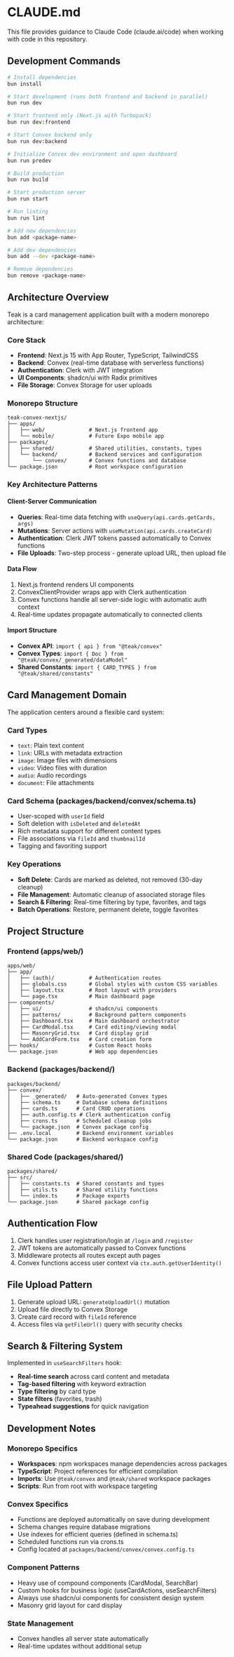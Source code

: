 # CLAUDE.md

This file provides guidance to Claude Code (claude.ai/code) when working with
code in this repository.

## Development Commands

```bash
# Install dependencies
bun install

# Start development (runs both frontend and backend in parallel)
bun run dev

# Start frontend only (Next.js with Turbopack)
bun run dev:frontend

# Start Convex backend only
bun run dev:backend

# Initialize Convex dev environment and open dashboard
bun run predev

# Build production
bun run build

# Start production server
bun run start

# Run linting
bun run lint

# Add new dependencies
bun add <package-name>

# Add dev dependencies
bun add --dev <package-name>

# Remove dependencies
bun remove <package-name>
```

## Architecture Overview

Teak is a card management application built with a modern monorepo architecture:

### Core Stack

- **Frontend**: Next.js 15 with App Router, TypeScript, TailwindCSS
- **Backend**: Convex (real-time database with serverless functions)
- **Authentication**: Clerk with JWT integration
- **UI Components**: shadcn/ui with Radix primitives
- **File Storage**: Convex Storage for user uploads

### Monorepo Structure

```
teak-convex-nextjs/
├── apps/
│   ├── web/              # Next.js frontend app
│   └── mobile/           # Future Expo mobile app
├── packages/
│   ├── shared/           # Shared utilities, constants, types
│   └── backend/          # Backend services and configuration
│       └── convex/       # Convex functions and database
└── package.json          # Root workspace configuration
```

### Key Architecture Patterns

#### Client-Server Communication

- **Queries**: Real-time data fetching with `useQuery(api.cards.getCards, args)`
- **Mutations**: Server actions with `useMutation(api.cards.createCard)`
- **Authentication**: Clerk JWT tokens passed automatically to Convex functions
- **File Uploads**: Two-step process - generate upload URL, then upload file

#### Data Flow

1. Next.js frontend renders UI components
2. ConvexClientProvider wraps app with Clerk authentication
3. Convex functions handle all server-side logic with automatic auth context
4. Real-time updates propagate automatically to connected clients

#### Import Structure

- **Convex API**: `import { api } from "@teak/convex"`
- **Convex Types**: `import { Doc } from "@teak/convex/_generated/dataModel"`
- **Shared Constants**: `import { CARD_TYPES } from "@teak/shared/constants"`

## Card Management Domain

The application centers around a flexible card system:

### Card Types

- `text`: Plain text content
- `link`: URLs with metadata extraction
- `image`: Image files with dimensions
- `video`: Video files with duration
- `audio`: Audio recordings
- `document`: File attachments

### Card Schema (packages/backend/convex/schema.ts)

- User-scoped with `userId` field
- Soft deletion with `isDeleted` and `deletedAt`
- Rich metadata support for different content types
- File associations via `fileId` and `thumbnailId`
- Tagging and favoriting support

### Key Operations

- **Soft Delete**: Cards are marked as deleted, not removed (30-day cleanup)
- **File Management**: Automatic cleanup of associated storage files
- **Search & Filtering**: Real-time filtering by type, favorites, and tags
- **Batch Operations**: Restore, permanent delete, toggle favorites

## Project Structure

### Frontend (apps/web/)

```
apps/web/
├── app/
│   ├── (auth)/           # Authentication routes
│   ├── globals.css       # Global styles with custom CSS variables
│   ├── layout.tsx        # Root layout with providers
│   └── page.tsx          # Main dashboard page
├── components/
│   ├── ui/               # shadcn/ui components
│   ├── patterns/         # Background pattern components
│   ├── Dashboard.tsx     # Main dashboard orchestrator
│   ├── CardModal.tsx     # Card editing/viewing modal
│   ├── MasonryGrid.tsx   # Card display grid
│   └── AddCardForm.tsx   # Card creation form
├── hooks/                # Custom React hooks
└── package.json          # Web app dependencies
```

### Backend (packages/backend/)

```
packages/backend/
├── convex/
│   ├── _generated/   # Auto-generated Convex types
│   ├── schema.ts     # Database schema definitions
│   ├── cards.ts      # Card CRUD operations
│   ├── auth.config.ts # Clerk authentication config
│   ├── crons.ts      # Scheduled cleanup jobs
│   └── package.json  # Convex package config
├── .env.local        # Backend environment variables
└── package.json      # Backend workspace config
```

### Shared Code (packages/shared/)

```
packages/shared/
├── src/
│   ├── constants.ts  # Shared constants and types
│   ├── utils.ts      # Shared utility functions
│   └── index.ts      # Package exports
└── package.json      # Shared package config
```

## Authentication Flow

1. Clerk handles user registration/login at `/login` and `/register`
2. JWT tokens are automatically passed to Convex functions
3. Middleware protects all routes except auth pages
4. Convex functions access user context via `ctx.auth.getUserIdentity()`

## File Upload Pattern

1. Generate upload URL: `generateUploadUrl()` mutation
2. Upload file directly to Convex Storage
3. Create card record with `fileId` reference
4. Access files via `getFileUrl()` query with security checks

## Search & Filtering System

Implemented in `useSearchFilters` hook:

- **Real-time search** across card content and metadata
- **Tag-based filtering** with keyword extraction
- **Type filtering** by card type
- **State filters** (favorites, trash)
- **Typeahead suggestions** for quick navigation

## Development Notes

### Monorepo Specifics

- **Workspaces**: npm workspaces manage dependencies across packages
- **TypeScript**: Project references for efficient compilation
- **Imports**: Use `@teak/convex` and `@teak/shared` workspace packages
- **Scripts**: Run from root with workspace targeting

### Convex Specifics

- Functions are deployed automatically on save during development
- Schema changes require database migrations
- Use indexes for efficient queries (defined in schema.ts)
- Scheduled functions run via crons.ts
- Config located at `packages/backend/convex/convex.config.ts`

### Component Patterns

- Heavy use of compound components (CardModal, SearchBar)
- Custom hooks for business logic (useCardActions, useSearchFilters)
- Always use shadcn/ui components for consistent design system
- Masonry grid layout for card display

### State Management

- Convex handles all server state automatically
- Real-time updates without additional setup
